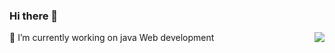 ### Hi there 👋
<img align="right" src="https://github-readme-stats.vercel.app/api?username=bevishe&show_icons=true&icon_color=CE1D2D&text_color=718096&bg_color=ffffff&hide_title=true" />

🔭 I’m currently working on java Web development
<!--
**bevishe/bevishe** is a ✨ _special_ ✨ repository because its `README.md` (this file) appears on your GitHub profile.

Here are some ideas to get you started:


- 😎 I'm Focusing on Java Backend and Cloud Native


### 🪐Github Analysis
<div align="center">
<img height="170px" src="https://github-readme-stats.vercel.app/api?username=bevishe&show_icons=true" />
<img height="170px" src="https://streak-stats.demolab.com/?user=bevishe" />
</div>

### ✅Activity
<div align="center">
<img src="https://github-readme-activity-graph.cyclic.app/graph?username=bevishe&theme=xcode" />
</div>

### 🏆Trophy
<div align="center">
  <img src="https://github-profile-trophy.vercel.app/?username=bevishe&theme=onedark" />
</div
